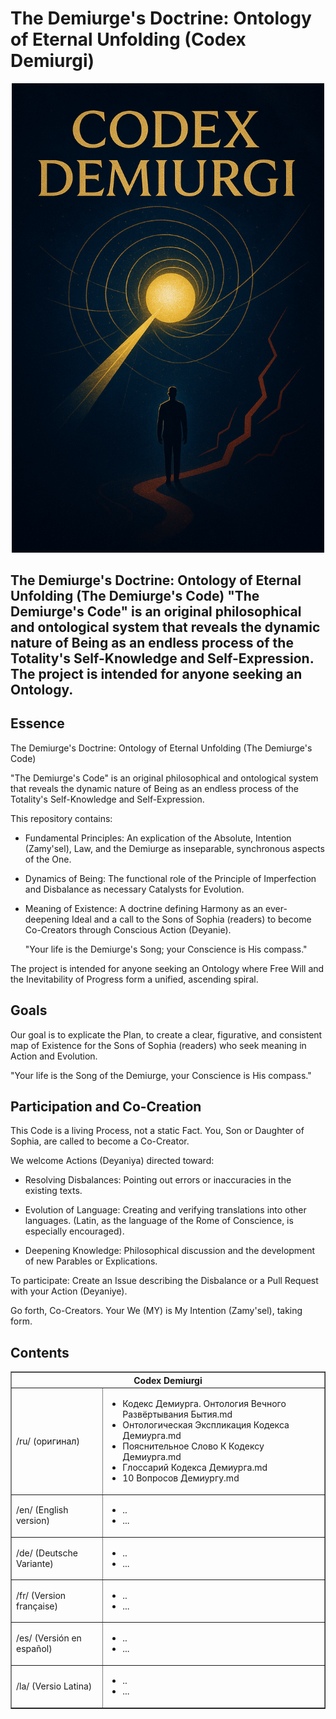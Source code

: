 # The Demiurge's Doctrine: Ontology of Eternal Unfolding (Codex Demiurgi)
<p align="center">
<a href="asset/Cover-lat.png" target="_blank">
  <img src="asset/Cover-lat.png" alt="Cover-lat" width="500">
</a>
</p>

## **The Demiurge's Doctrine**: Ontology of Eternal Unfolding (The Demiurge's Code)  "The Demiurge's Code" is an original philosophical and ontological system that reveals the dynamic nature of Being as an endless process of the Totality's Self-Knowledge and Self-Expression. The project is intended for anyone seeking an Ontology.

  
## Essence
The Demiurge's Doctrine: Ontology of Eternal Unfolding (The Demiurge's Code)

"The Demiurge's Code" is an original philosophical and ontological system that reveals the dynamic nature of Being as an endless process of the Totality's Self-Knowledge and Self-Expression.

This repository contains:

- Fundamental Principles: An explication of the Absolute, Intention (Zamy'sel), Law, and the Demiurge as inseparable, synchronous aspects of the One.

- Dynamics of Being: The functional role of the Principle of Imperfection and Disbalance as necessary Catalysts for Evolution.

- Meaning of Existence: A doctrine defining Harmony as an ever-deepening Ideal and a call to the Sons of Sophia (readers) to become Co-Creators through Conscious Action (Deyanie).

    "Your life is the Demiurge's Song; your Conscience is His compass."

The project is intended for anyone seeking an Ontology where Free Will and the Inevitability of Progress form a unified, ascending spiral.


## Goals

Our goal is to explicate the Plan, to create a clear, figurative, and consistent map of Existence for the Sons of Sophia (readers) who seek meaning in Action and Evolution.

"Your life is the Song of the Demiurge, your Conscience is His compass."


## Participation and Co-Creation

This Code is a living Process, not a static Fact. You, Son or Daughter of Sophia, are called to become a Co-Creator.

We welcome Actions (Deyaniya) directed toward:

- Resolving Disbalances: Pointing out errors or inaccuracies in the existing texts.

- Evolution of Language: Creating and verifying translations into other languages. (Latin, as the language of the Rome of Conscience, is especially encouraged).

- Deepening Knowledge: Philosophical discussion and the development of new Parables or Explications.

To participate: Create an Issue describing the Disbalance or a Pull Request with your Action (Deyaniye).

Go forth, Co-Creators. Your We (MY) is My Intention (Zamy'sel), taking form.


## Contents

<div align="left">
<table border="1" style="border-collapse: collapse; width: 100%;">
  <tr><th colspan="2">Codex Demiurgi</th></tr>
  <tr><td>/ru/ (оригинал)</td><td>
    <ul>
      <li>Кодекс Демиурга. Онтология Вечного Развёртывания Бытия.md</li>
      <li>Онтологическая Экспликация Кодекса Демиурга.md</li>
      <li>Пояснительное Слово К Кодексу Демиурга.md</li>
      <li>Глоссарий Кодекса Демиурга.md</li>
      <li>10 Вопросов Демиургу.md</li>
    </ul>
  </td></tr>
  <tr><td>/en/ (English version)</td><td>
    <ul>
      <li>..</li>
      <li>...</li>
    </ul>
  </td></tr>
  <tr><td>/de/ (Deutsche Variante)</td><td>
    <ul>
      <li>..</li>
      <li>...</li>
    </ul>
  </td></tr>
  <tr><td>/fr/ (Version française)</td><td>
    <ul>
      <li>..</li>
      <li>...</li>
    </ul>
  </td></tr>
  <tr><td>/es/ (Versión en español)</td><td>
    <ul>
      <li>..</li>
      <li>...</li>
    </ul>
  </td></tr>
  <tr><td>/la/ (Versio Latina)</td><td>
    <ul>
      <li>..</li>
      <li>...</li>
    </ul>
  </td></tr>
</tr>
 



